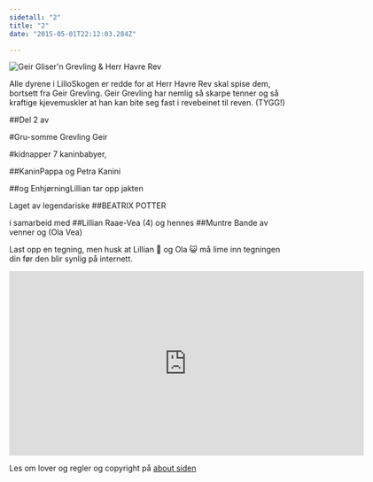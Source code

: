 ```yaml
---
sidetall: "2"
title: "2"
date: "2015-05-01T22:12:03.284Z"

---
```





![Geir Gliser'n Grevling & Herr Havre Rev](./image048.jpg)

Alle dyrene i LilloSkogen er redde for at Herr Havre Rev skal spise dem, bortsett fra Geir Grevling. Geir Grevling har nemlig så skarpe tenner og så kraftige kjevemuskler at han kan bite seg fast i revebeinet til reven. (TYGG!)

##Del 2 av

#Gru-somme Grevling Geir

#kidnapper 7 kaninbabyer,

##KaninPappa og Petra Kanini

##og EnhjørningLillian tar opp jakten

Laget av legendariske
##BEATRIX POTTER

i samarbeid med
##Lillian Raae-Vea (4)
og hennes
##Muntre Bande
av venner og (Ola Vea)

<!--




##Her er dine tegninger:

![Amund_kaniner_side_2](./Amund_kaniner_side_3.JPG)

![Ida_side_2_](./Ida_side_2.png)

 ![Viktor_side_2_](./Viktor2.png)


##Tusen takk
for at du var dugnadsdeltager og lastet opp en tegning til vår felles [Gatsby barnebokbutikk](https://www.gatsbyjs.org/tutorial/).

Hilsen Lillian 🦄 og Ola 😺 i laboraturiet i det bittelille Hvite Hus på Rodeløkka, Oslo, Norway, Earth, next to Venus.
-->
Last opp en tegning, men husk at Lillian 🦄 og Ola 😺 må lime inn tegningen din før den blir synlig på internett.


<iframe src="https://docs.google.com/forms/d/e/1FAIpQLSdaU1qxlU76iRXUClnxtVycECOt0wqjnCQ8tT6mIzPJxbwDUg/viewform?embedded=true" width="640" height="333" frameborder="0" marginheight="0" marginwidth="0">Loading...</iframe>

Les om lover og regler og copyright
på [about siden](/about/)

<!-- kart til købb <iframe src="https://www.google.com/maps/embed?pb=!1m28!1m12!1m3!1d1000.052956067385!2d10.78582562411509!3d59.91378958952722!2m3!1f0!2f0!3f0!3m2!1i1024!2i768!4f13.1!4m13!3e2!4m5!1s0x46416e56b543cf25%3A0x5f0e38c8b8494106!2zRW5zasO4IFQsIE9zbG8!3m2!1d59.914665!2d10.787479099999999!4m5!1s0x46416e56e6bf1361%3A0x7921f4ed3a6bbca1!2sChildren&#39;s+Organic+Animal+Farm+(Kampen+Barnebondeg%C3%A5rd)%2C+Skedsmogata+23%2C+0655+Oslo!3m2!1d59.9131985!2d10.7850846!5e0!3m2!1sen!2sno!4v1556634017925!5m2!1sen!2sno" width="600" height="450" frameborder="0" style="border:0" allowfullscreen></iframe> -->

<!--
![Amund_kaniner_side_2_Tegnet_på_KØBB_bursdagen_Lillian_og_Ola_tillatelse_fra_Jorn_Andre](./Amund_kaniner_side_2_Tegnet_på_KØBB_bursdagen_Lillian_og_Ola_tillatelse_fra_Jorn_Andre.JPG)

Julius Jezevec
Jezevec = grevling? på czech-->

<!-- ![Geir Gliser'n Grevling & Herr Havre Rev](./image003.jpg) -->
